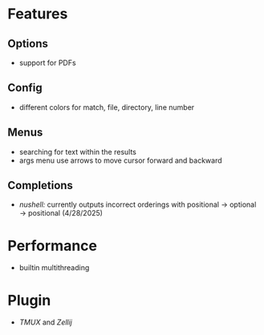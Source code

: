 # Features
## Options
- support for PDFs
## Config
- different colors for match, file, directory, line number
## Menus
- searching for text within the results
- args menu use arrows to move cursor forward and backward
## Completions
- *nushell:* currently outputs incorrect orderings with positional -> optional -> positional (4/28/2025)

# Performance
- builtin multithreading

# Plugin
- *TMUX* and *Zellij*
